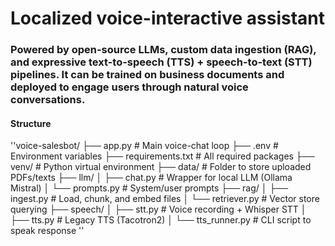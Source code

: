 # Localized voice-interactive assistant
### Powered by open-source LLMs, custom data ingestion (RAG), and expressive text-to-speech (TTS) + speech-to-text (STT) pipelines. It can be trained on business documents and deployed to engage users through natural voice conversations.
#### Structure
''voice-salesbot/
├── app.py # Main voice-chat loop
├── .env # Environment variables
├── requirements.txt # All required packages
├── venv/ # Python virtual environment
├── data/ # Folder to store uploaded PDFs/texts
├── llm/
│ ├── chat.py # Wrapper for local LLM (Ollama Mistral)
│ └── prompts.py # System/user prompts
├── rag/
│ ├── ingest.py # Load, chunk, and embed files
│ └── retriever.py # Vector store querying
├── speech/
│ ├── stt.py # Voice recording + Whisper STT
│ ├── tts.py # Legacy TTS (Tacotron2)
│ └── tts_runner.py # CLI script to speak response
''
